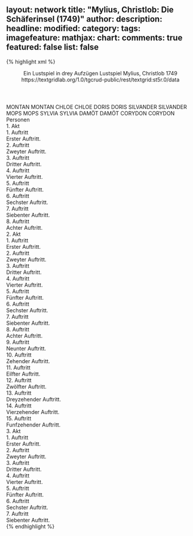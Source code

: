 layout: network
title: "Mylius, Christlob: Die Schäferinsel (1749)"
author:
description:
headline:
modified:
category:
tags:
imagefeature:
mathjax:
chart:
comments: true
featured: false
list: false
---
{% highlight xml %}
<?xml-model href="http://raw.githubusercontent.com/DLiNa/project/master/rules/lina.rnc"?><?xml-model href="http://raw.githubusercontent.com/DLiNa/project/master/rules/lina.sch"?>
<play xmlns="http://lina.digital">
  <header>
    <title>Die Schäferinsel</title>
    <subtitle>Ein Lustspiel in drey Aufzügen</subtitle>
    <genretitle>Lustspiel</genretitle>
    <author>Mylius, Christlob</author>
    <date type="print" when="1749">1749</date>
    <date type="premiere"/>
    <date type="written"/>
    <source>https://textgridlab.org/1.0/tgcrud-public/rest/textgrid:st5r.0/data</source>
  </header>
  <personae>
    <character>
      <name>MONTAN</name>
      <alias xml:id="montan">
        <name>MONTAN</name>
      </alias>
    </character>
    <character>
      <name>CHLOE</name>
      <alias xml:id="chloe">
        <name>CHLOE</name>
      </alias>
    </character>
    <character>
      <name>DORIS</name>
      <alias xml:id="doris">
        <name>DORIS</name>
      </alias>
    </character>
    <character>
      <name>SILVANDER</name>
      <alias xml:id="silvander">
        <name>SILVANDER</name>
      </alias>
    </character>
    <character>
      <name>MOPS</name>
      <alias xml:id="mops">
        <name>MOPS</name>
      </alias>
    </character>
    <character>
      <name>SYLVIA</name>
      <alias xml:id="sylvia">
        <name>SYLVIA</name>
      </alias>
    </character>
    <character>
      <name>DAMÖT</name>
      <alias xml:id="damöt">
        <name>DAMÖT</name>
      </alias>
    </character>
    <character>
      <name>CORYDON</name>
      <alias xml:id="corydon">
        <name>CORYDON</name>
      </alias>
    </character>
  </personae>
  <text>
    <div>
      <head>Personen</head>
    </div>
    <div>
      <head>1. Akt</head>
      <div>
        <head>1. Auftritt</head>
        <div>
          <head>Erster Auftritt.</head>
          <sp who="#montan">
            <amount n="20" unit="speech_acts"/>
            <amount n="1472" unit="words"/>
            <amount n="164" unit="lines"/>
            <amount n="7809" unit="chars"/>
          </sp>
          <sp who="#chloe">
            <amount n="19" unit="speech_acts"/>
            <amount n="198" unit="words"/>
            <amount n="29" unit="lines"/>
            <amount n="982" unit="chars"/>
          </sp>
        </div>
      </div>
      <div>
        <head>2. Auftritt</head>
        <div>
          <head>Zweyter Auftritt.</head>
          <sp who="#doris">
            <amount n="17" unit="speech_acts"/>
            <amount n="200" unit="words"/>
            <amount n="25" unit="lines"/>
            <amount n="969" unit="chars"/>
          </sp>
          <sp who="#montan">
            <amount n="18" unit="speech_acts"/>
            <amount n="248" unit="words"/>
            <amount n="34" unit="lines"/>
            <amount n="1271" unit="chars"/>
          </sp>
          <sp who="#chloe">
            <amount n="2" unit="speech_acts"/>
            <amount n="6" unit="words"/>
            <amount n="2" unit="lines"/>
            <amount n="34" unit="chars"/>
          </sp>
        </div>
      </div>
      <div>
        <head>3. Auftritt</head>
        <div>
          <head>Dritter Auftritt.</head>
          <sp who="#doris">
            <amount n="22" unit="speech_acts"/>
            <amount n="410" unit="words"/>
            <amount n="48" unit="lines"/>
            <amount n="2031" unit="chars"/>
          </sp>
          <sp who="#chloe">
            <amount n="21" unit="speech_acts"/>
            <amount n="294" unit="words"/>
            <amount n="39" unit="lines"/>
            <amount n="1523" unit="chars"/>
          </sp>
        </div>
      </div>
      <div>
        <head>4. Auftritt</head>
        <div>
          <head>Vierter Auftritt.</head>
          <sp who="#silvander">
            <amount n="19" unit="speech_acts"/>
            <amount n="260" unit="words"/>
            <amount n="38" unit="lines"/>
            <amount n="1320" unit="chars"/>
          </sp>
          <sp who="#mops">
            <amount n="18" unit="speech_acts"/>
            <amount n="334" unit="words"/>
            <amount n="40" unit="lines"/>
            <amount n="1699" unit="chars"/>
          </sp>
        </div>
      </div>
      <div>
        <head>5. Auftritt</head>
        <div>
          <head>Fünfter Auftritt.</head>
          <sp who="#mops">
            <amount n="3" unit="speech_acts"/>
            <amount n="95" unit="words"/>
            <amount n="12" unit="lines"/>
            <amount n="517" unit="chars"/>
          </sp>
          <sp who="#silvander">
            <amount n="4" unit="speech_acts"/>
            <amount n="31" unit="words"/>
            <amount n="5" unit="lines"/>
            <amount n="170" unit="chars"/>
          </sp>
          <sp who="#montan">
            <amount n="4" unit="speech_acts"/>
            <amount n="102" unit="words"/>
            <amount n="13" unit="lines"/>
            <amount n="568" unit="chars"/>
          </sp>
        </div>
      </div>
      <div>
        <head>6. Auftritt</head>
        <div>
          <head>Sechster Auftritt.</head>
          <sp who="#chloe">
            <amount n="3" unit="speech_acts"/>
            <amount n="26" unit="words"/>
            <amount n="4" unit="lines"/>
            <amount n="136" unit="chars"/>
          </sp>
          <sp who="#montan">
            <amount n="3" unit="speech_acts"/>
            <amount n="24" unit="words"/>
            <amount n="5" unit="lines"/>
            <amount n="135" unit="chars"/>
          </sp>
          <sp who="#silvander">
            <amount n="1" unit="speech_acts"/>
            <amount n="2" unit="words"/>
            <amount n="1" unit="lines"/>
            <amount n="9" unit="chars"/>
          </sp>
        </div>
      </div>
      <div>
        <head>7. Auftritt</head>
        <div>
          <head>Siebenter Auftritt.</head>
          <sp who="#sylvia">
            <amount n="19" unit="speech_acts"/>
            <amount n="216" unit="words"/>
            <amount n="33" unit="lines"/>
            <amount n="1036" unit="chars"/>
          </sp>
          <sp who="#damöt">
            <amount n="18" unit="speech_acts"/>
            <amount n="148" unit="words"/>
            <amount n="25" unit="lines"/>
            <amount n="743" unit="chars"/>
          </sp>
        </div>
      </div>
      <div>
        <head>8. Auftritt</head>
        <div>
          <head>Achter Auftritt.</head>
        </div>
      </div>
    </div>
    <div>
      <head>2. Akt</head>
      <div>
        <head>1. Auftritt</head>
        <div>
          <head>Erster Auftritt.</head>
          <sp who="#mops">
            <amount n="4" unit="speech_acts"/>
            <amount n="183" unit="words"/>
            <amount n="21" unit="lines"/>
            <amount n="941" unit="chars"/>
          </sp>
          <sp who="#montan">
            <amount n="3" unit="speech_acts"/>
            <amount n="18" unit="words"/>
            <amount n="3" unit="lines"/>
            <amount n="72" unit="chars"/>
          </sp>
        </div>
      </div>
      <div>
        <head>2. Auftritt</head>
        <div>
          <head>Zweyter Auftritt.</head>
          <sp who="#chloe">
            <amount n="14" unit="speech_acts"/>
            <amount n="74" unit="words"/>
            <amount n="15" unit="lines"/>
            <amount n="352" unit="chars"/>
          </sp>
          <sp who="#mops">
            <amount n="14" unit="speech_acts"/>
            <amount n="86" unit="words"/>
            <amount n="17" unit="lines"/>
            <amount n="410" unit="chars"/>
          </sp>
        </div>
      </div>
      <div>
        <head>3. Auftritt</head>
        <div>
          <head>Dritter Auftritt.</head>
          <sp who="#silvander">
            <amount n="15" unit="speech_acts"/>
            <amount n="99" unit="words"/>
            <amount n="23" unit="lines"/>
            <amount n="514" unit="chars"/>
          </sp>
          <sp who="#mops">
            <amount n="10" unit="speech_acts"/>
            <amount n="64" unit="words"/>
            <amount n="12" unit="lines"/>
            <amount n="308" unit="chars"/>
          </sp>
          <sp who="#chloe">
            <amount n="6" unit="speech_acts"/>
            <amount n="117" unit="words"/>
            <amount n="14" unit="lines"/>
            <amount n="584" unit="chars"/>
          </sp>
        </div>
      </div>
      <div>
        <head>4. Auftritt</head>
        <div>
          <head>Vierter Auftritt.</head>
          <sp who="#chloe">
            <amount n="5" unit="speech_acts"/>
            <amount n="121" unit="words"/>
            <amount n="15" unit="lines"/>
            <amount n="685" unit="chars"/>
          </sp>
          <sp who="#silvander">
            <amount n="5" unit="speech_acts"/>
            <amount n="117" unit="words"/>
            <amount n="14" unit="lines"/>
            <amount n="597" unit="chars"/>
          </sp>
        </div>
      </div>
      <div>
        <head>5. Auftritt</head>
        <div>
          <head>Fünfter Auftritt.</head>
          <sp who="#doris">
            <amount n="16" unit="speech_acts"/>
            <amount n="121" unit="words"/>
            <amount n="18" unit="lines"/>
            <amount n="608" unit="chars"/>
          </sp>
          <sp who="#chloe">
            <amount n="9" unit="speech_acts"/>
            <amount n="140" unit="words"/>
            <amount n="24" unit="lines"/>
            <amount n="734" unit="chars"/>
          </sp>
          <sp who="#silvander">
            <amount n="15" unit="speech_acts"/>
            <amount n="190" unit="words"/>
            <amount n="26" unit="lines"/>
            <amount n="962" unit="chars"/>
          </sp>
        </div>
      </div>
      <div>
        <head>6. Auftritt</head>
        <div>
          <head>Sechster Auftritt.</head>
          <sp who="#doris">
            <amount n="2" unit="speech_acts"/>
            <amount n="8" unit="words"/>
            <amount n="2" unit="lines"/>
            <amount n="43" unit="chars"/>
          </sp>
          <sp who="#silvander">
            <amount n="2" unit="speech_acts"/>
            <amount n="21" unit="words"/>
            <amount n="3" unit="lines"/>
            <amount n="111" unit="chars"/>
          </sp>
        </div>
      </div>
      <div>
        <head>7. Auftritt</head>
        <div>
          <head>Siebenter Auftritt.</head>
          <sp who="#montan">
            <amount n="29" unit="speech_acts"/>
            <amount n="653" unit="words"/>
            <amount n="79" unit="lines"/>
            <amount n="3492" unit="chars"/>
          </sp>
          <sp who="#silvander">
            <amount n="28" unit="speech_acts"/>
            <amount n="680" unit="words"/>
            <amount n="81" unit="lines"/>
            <amount n="3521" unit="chars"/>
          </sp>
        </div>
      </div>
      <div>
        <head>8. Auftritt</head>
        <div>
          <head>Achter Auftritt.</head>
          <sp who="#montan">
            <amount n="10" unit="speech_acts"/>
            <amount n="118" unit="words"/>
            <amount n="17" unit="lines"/>
            <amount n="631" unit="chars"/>
          </sp>
          <sp who="#sylvia">
            <amount n="7" unit="speech_acts"/>
            <amount n="99" unit="words"/>
            <amount n="13" unit="lines"/>
            <amount n="479" unit="chars"/>
          </sp>
          <sp who="#damöt">
            <amount n="4" unit="speech_acts"/>
            <amount n="101" unit="words"/>
            <amount n="11" unit="lines"/>
            <amount n="470" unit="chars"/>
          </sp>
        </div>
      </div>
      <div>
        <head>9. Auftritt</head>
        <div>
          <head>Neunter Auftritt.</head>
          <sp who="#chloe">
            <amount n="1" unit="speech_acts"/>
            <amount n="21" unit="words"/>
            <amount n="2" unit="lines"/>
            <amount n="101" unit="chars"/>
          </sp>
          <sp who="#montan">
            <amount n="3" unit="speech_acts"/>
            <amount n="26" unit="words"/>
            <amount n="4" unit="lines"/>
            <amount n="136" unit="chars"/>
          </sp>
          <sp who="#damöt">
            <amount n="2" unit="speech_acts"/>
            <amount n="9" unit="words"/>
            <amount n="2" unit="lines"/>
            <amount n="41" unit="chars"/>
          </sp>
          <sp who="#sylvia">
            <amount n="1" unit="speech_acts"/>
            <amount n="2" unit="words"/>
            <amount n="1" unit="lines"/>
            <amount n="6" unit="chars"/>
          </sp>
        </div>
      </div>
      <div>
        <head>10. Auftritt</head>
        <div>
          <head>Zehender Auftritt.</head>
          <sp who="#mops">
            <amount n="2" unit="speech_acts"/>
            <amount n="52" unit="words"/>
            <amount n="5" unit="lines"/>
            <amount n="246" unit="chars"/>
          </sp>
          <sp who="#montan">
            <amount n="2" unit="speech_acts"/>
            <amount n="22" unit="words"/>
            <amount n="3" unit="lines"/>
            <amount n="105" unit="chars"/>
          </sp>
        </div>
      </div>
      <div>
        <head>11. Auftritt</head>
        <div>
          <head>Eilfter Auftritt.</head>
          <sp who="#chloe">
            <amount n="8" unit="speech_acts"/>
            <amount n="77" unit="words"/>
            <amount n="13" unit="lines"/>
            <amount n="379" unit="chars"/>
          </sp>
          <sp who="#mops">
            <amount n="8" unit="speech_acts"/>
            <amount n="140" unit="words"/>
            <amount n="17" unit="lines"/>
            <amount n="701" unit="chars"/>
          </sp>
        </div>
      </div>
      <div>
        <head>12. Auftritt</head>
        <div>
          <head>Zwölfter Auftritt.</head>
          <sp who="#mops">
            <amount n="5" unit="speech_acts"/>
            <amount n="29" unit="words"/>
            <amount n="7" unit="lines"/>
            <amount n="143" unit="chars"/>
          </sp>
          <sp who="#corydon">
            <amount n="12" unit="speech_acts"/>
            <amount n="203" unit="words"/>
            <amount n="26" unit="lines"/>
            <amount n="1038" unit="chars"/>
          </sp>
          <sp who="#chloe">
            <amount n="10" unit="speech_acts"/>
            <amount n="79" unit="words"/>
            <amount n="13" unit="lines"/>
            <amount n="399" unit="chars"/>
          </sp>
        </div>
      </div>
      <div>
        <head>13. Auftritt</head>
        <div>
          <head>Dreyzehender Auftritt.</head>
          <sp who="#mops">
            <amount n="5" unit="speech_acts"/>
            <amount n="48" unit="words"/>
            <amount n="6" unit="lines"/>
            <amount n="234" unit="chars"/>
          </sp>
          <sp who="#chloe">
            <amount n="5" unit="speech_acts"/>
            <amount n="59" unit="words"/>
            <amount n="8" unit="lines"/>
            <amount n="305" unit="chars"/>
          </sp>
        </div>
      </div>
      <div>
        <head>14. Auftritt</head>
        <div>
          <head>Vierzehender Auftritt.</head>
          <sp who="#doris">
            <amount n="5" unit="speech_acts"/>
            <amount n="26" unit="words"/>
            <amount n="6" unit="lines"/>
            <amount n="129" unit="chars"/>
          </sp>
          <sp who="#silvander">
            <amount n="5" unit="speech_acts"/>
            <amount n="41" unit="words"/>
            <amount n="7" unit="lines"/>
            <amount n="215" unit="chars"/>
          </sp>
          <sp who="#mops">
            <amount n="1" unit="speech_acts"/>
            <amount n="6" unit="words"/>
            <amount n="1" unit="lines"/>
            <amount n="23" unit="chars"/>
          </sp>
          <sp who="#chloe">
            <amount n="1" unit="speech_acts"/>
            <amount n="5" unit="words"/>
            <amount n="1" unit="lines"/>
            <amount n="27" unit="chars"/>
          </sp>
        </div>
      </div>
      <div>
        <head>15. Auftritt</head>
        <div>
          <head>Funfzehender Auftritt.</head>
          <sp who="#doris">
            <amount n="2" unit="speech_acts"/>
            <amount n="82" unit="words"/>
            <amount n="12" unit="lines"/>
            <amount n="440" unit="chars"/>
          </sp>
          <sp who="#silvander">
            <amount n="1" unit="speech_acts"/>
            <amount n="16" unit="words"/>
            <amount n="2" unit="lines"/>
            <amount n="91" unit="chars"/>
          </sp>
        </div>
      </div>
    </div>
    <div>
      <head>3. Akt</head>
      <div>
        <head>1. Auftritt</head>
        <div>
          <head>Erster Auftritt.</head>
          <sp who="#corydon">
            <amount n="32" unit="speech_acts"/>
            <amount n="666" unit="words"/>
            <amount n="88" unit="lines"/>
            <amount n="3444" unit="chars"/>
          </sp>
          <sp who="#montan">
            <amount n="32" unit="speech_acts"/>
            <amount n="349" unit="words"/>
            <amount n="55" unit="lines"/>
            <amount n="1770" unit="chars"/>
          </sp>
        </div>
      </div>
      <div>
        <head>2. Auftritt</head>
        <div>
          <head>Zweyter Auftritt.</head>
          <sp who="#silvander">
            <amount n="12" unit="speech_acts"/>
            <amount n="220" unit="words"/>
            <amount n="27" unit="lines"/>
            <amount n="1153" unit="chars"/>
          </sp>
          <sp who="#montan">
            <amount n="6" unit="speech_acts"/>
            <amount n="110" unit="words"/>
            <amount n="14" unit="lines"/>
            <amount n="573" unit="chars"/>
          </sp>
          <sp who="#corydon">
            <amount n="10" unit="speech_acts"/>
            <amount n="73" unit="words"/>
            <amount n="13" unit="lines"/>
            <amount n="382" unit="chars"/>
          </sp>
        </div>
      </div>
      <div>
        <head>3. Auftritt</head>
        <div>
          <head>Dritter Auftritt.</head>
          <sp who="#silvander">
            <amount n="25" unit="speech_acts"/>
            <amount n="397" unit="words"/>
            <amount n="51" unit="lines"/>
            <amount n="2120" unit="chars"/>
          </sp>
          <sp who="#corydon">
            <amount n="24" unit="speech_acts"/>
            <amount n="475" unit="words"/>
            <amount n="56" unit="lines"/>
            <amount n="2498" unit="chars"/>
          </sp>
        </div>
      </div>
      <div>
        <head>4. Auftritt</head>
        <div>
          <head>Vierter Auftritt.</head>
          <sp who="#damöt">
            <amount n="11" unit="speech_acts"/>
            <amount n="172" unit="words"/>
            <amount n="20" unit="lines"/>
            <amount n="850" unit="chars"/>
          </sp>
          <sp who="#sylvia">
            <amount n="11" unit="speech_acts"/>
            <amount n="126" unit="words"/>
            <amount n="16" unit="lines"/>
            <amount n="637" unit="chars"/>
          </sp>
        </div>
      </div>
      <div>
        <head>5. Auftritt</head>
        <div>
          <head>Fünfter Auftritt.</head>
          <sp who="#montan">
            <amount n="14" unit="speech_acts"/>
            <amount n="147" unit="words"/>
            <amount n="21" unit="lines"/>
            <amount n="764" unit="chars"/>
          </sp>
          <sp who="#damöt">
            <amount n="2" unit="speech_acts"/>
            <amount n="6" unit="words"/>
            <amount n="2" unit="lines"/>
            <amount n="28" unit="chars"/>
          </sp>
          <sp who="#sylvia">
            <amount n="2" unit="speech_acts"/>
            <amount n="8" unit="words"/>
            <amount n="2" unit="lines"/>
            <amount n="39" unit="chars"/>
          </sp>
          <sp who="#doris">
            <amount n="8" unit="speech_acts"/>
            <amount n="70" unit="words"/>
            <amount n="11" unit="lines"/>
            <amount n="357" unit="chars"/>
          </sp>
          <sp who="#chloe">
            <amount n="7" unit="speech_acts"/>
            <amount n="63" unit="words"/>
            <amount n="10" unit="lines"/>
            <amount n="323" unit="chars"/>
          </sp>
        </div>
      </div>
      <div>
        <head>6. Auftritt</head>
        <div>
          <head>Sechster Auftritt.</head>
          <sp who="#corydon">
            <amount n="14" unit="speech_acts"/>
            <amount n="134" unit="words"/>
            <amount n="20" unit="lines"/>
            <amount n="694" unit="chars"/>
          </sp>
          <sp who="#chloe">
            <amount n="1" unit="speech_acts"/>
            <amount n="4" unit="words"/>
            <amount n="1" unit="lines"/>
            <amount n="21" unit="chars"/>
          </sp>
          <sp who="#silvander">
            <amount n="5" unit="speech_acts"/>
            <amount n="69" unit="words"/>
            <amount n="10" unit="lines"/>
            <amount n="365" unit="chars"/>
          </sp>
          <sp who="#montan">
            <amount n="12" unit="speech_acts"/>
            <amount n="111" unit="words"/>
            <amount n="23" unit="lines"/>
            <amount n="598" unit="chars"/>
          </sp>
          <sp who="#damöt">
            <amount n="3" unit="speech_acts"/>
            <amount n="15" unit="words"/>
            <amount n="3" unit="lines"/>
            <amount n="76" unit="chars"/>
          </sp>
          <sp who="#sylvia">
            <amount n="2" unit="speech_acts"/>
            <amount n="26" unit="words"/>
            <amount n="3" unit="lines"/>
            <amount n="122" unit="chars"/>
          </sp>
          <sp who="#doris">
            <amount n="2" unit="speech_acts"/>
            <amount n="10" unit="words"/>
            <amount n="2" unit="lines"/>
            <amount n="45" unit="chars"/>
          </sp>
        </div>
      </div>
      <div>
        <head>7. Auftritt</head>
        <div>
          <head>Siebenter Auftritt.</head>
          <sp who="#mops">
            <amount n="14" unit="speech_acts"/>
            <amount n="57" unit="words"/>
            <amount n="14" unit="lines"/>
            <amount n="283" unit="chars"/>
          </sp>
          <sp who="#silvander">
            <amount n="16" unit="speech_acts"/>
            <amount n="158" unit="words"/>
            <amount n="26" unit="lines"/>
            <amount n="815" unit="chars"/>
          </sp>
          <sp who="#corydon">
            <amount n="4" unit="speech_acts"/>
            <amount n="37" unit="words"/>
            <amount n="7" unit="lines"/>
            <amount n="206" unit="chars"/>
          </sp>
          <sp who="#montan">
            <amount n="5" unit="speech_acts"/>
            <amount n="156" unit="words"/>
            <amount n="25" unit="lines"/>
            <amount n="824" unit="chars"/>
          </sp>
          <sp who="#chloe">
            <amount n="1" unit="speech_acts"/>
            <amount n="14" unit="words"/>
            <amount n="2" unit="lines"/>
            <amount n="68" unit="chars"/>
          </sp>
        </div>
      </div>
    </div>
  </text>
</play>
{% endhighlight %}